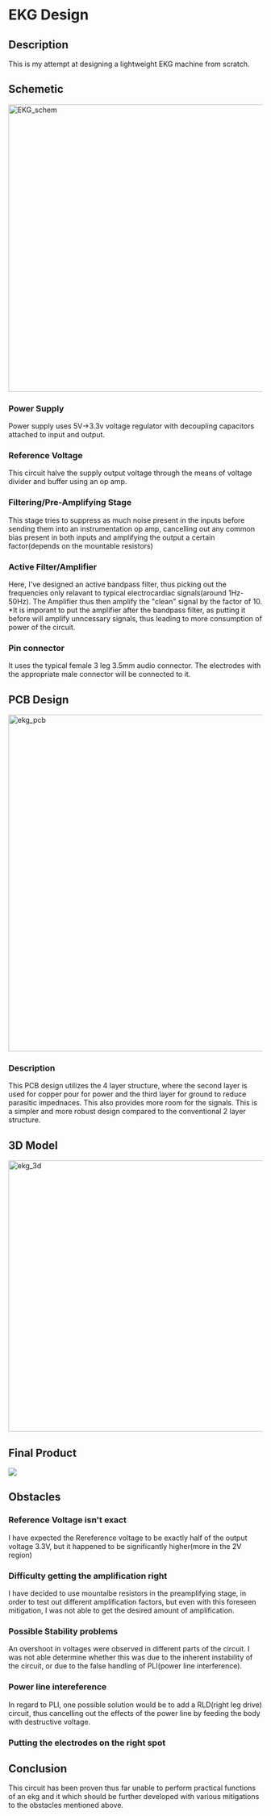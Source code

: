 <h1>EKG Design</h1>
<h2>Description</h2>
This is my attempt at designing a lightweight EKG machine from scratch. 

<h2>Schemetic</h2>
<img width="570" alt="EKG_schem" src="https://github.com/user-attachments/assets/6b83ed2b-61d0-4dab-9994-3aac9c9dace0">
<h3>Power Supply</h3>
Power supply uses 5V->3.3v voltage regulator with decoupling capacitors attached to input and output. 
<h3>Reference Voltage</h3>
This circuit halve the supply output voltage through the means of voltage divider and  buffer using an op amp. 
<h3>Filtering/Pre-Amplifying Stage</h3>
This stage tries to suppress as much noise present in the inputs before sending them into an instrumentation op amp, cancelling out any common bias present in both inputs and amplifying the output a certain factor(depends on the mountable resistors) 
<h3>Active Filter/Amplifier</h3>
Here, I've designed an active bandpass filter, thus picking out the frequencies only relavant to typical electrocardiac signals(around 1Hz-50Hz). The Amplifier thus then amplify the "clean" signal by the factor of 10. 
*It is imporant to put the amplifier after the bandpass filter, as putting it before will amplify unncessary signals, thus leading to more consumption of power of the circuit. 
<h3>Pin connector</h3>
It uses the typical female 3 leg 3.5mm audio connector. The electrodes with the appropriate male connector will be connected to it. 
  
<h2>PCB Design</h2>
<img width="668" alt="ekg_pcb" src="https://github.com/user-attachments/assets/dcedaf93-6d46-499c-8066-35a59a329e05">
<h3>Description</h3>
This PCB design utilizes the 4 layer structure, where the second layer is used for copper pour for power and the third layer for ground to reduce parasitic impednaces. This also provides more room for the signals. This is a simpler and more robust design compared to the conventional 2 layer structure.


<h2>3D Model</h2>
<img width="538" alt="ekg_3d" src="https://github.com/user-attachments/assets/90800536-8bd3-48d0-ae00-d5a75385412b">

<h2>Final Product</h2>
<img src="https://github.com/user-attachments/assets/c81cefa6-25c9-413a-9d58-191339361807">

<h2>Obstacles</h2>
<h3>Reference Voltage isn't exact</h3>
I have expected the Rereference voltage to be exactly half of the output voltage 3.3V, but it happened to be significantly higher(more in the 2V region)

<h3>Difficulty getting the amplification right</h3>
I have decided to use mountalbe resistors in the preamplifying stage, in order to test out different amplification factors, but even with this foreseen mitigation, I was not able to get the desired amount of amplification. 

<h3>Possible Stability problems</h3>
An overshoot in voltages were observed in different parts of the circuit. I was not able determine whether this was due to the inherent instability of the circuit, or due to the false handling of PLI(power line interference).

<h3>Power line intereference</h3>
In regard to PLI, one possible solution would be to add a RLD(right leg drive) circuit, thus cancelling out the effects of the power line by feeding the body with destructive voltage. 

<h3>Putting the electrodes on the right spot</h3>

<h2>Conclusion</h2>
This circuit has been proven thus far unable to perform practical functions of an ekg and it which should be further developed with various mitigations to the obstacles mentioned above.  

